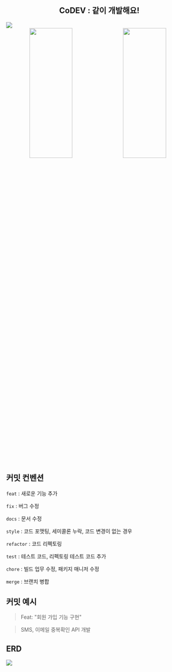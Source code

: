 <div align="center">
    <h2>CoDEV : 같이 개발해요! </h2>
</div>



<img src="https://user-images.githubusercontent.com/74559561/224093141-d2d18077-c755-431b-8fbd-3a811b961d9d.jpg" />
<div align="center">
    <img align="left" width="48%" height="30%" src="https://user-images.githubusercontent.com/74559561/224093625-e4d96e63-c254-4e18-aaab-c7720c5e7712.jpg" />
    <img  width="48%" height="30%" src="https://user-images.githubusercontent.com/74559561/224093674-139e119f-4298-4c31-91fa-5979a247b5ac.jpg" />
</div>


## 커밋 컨벤션
`feat` : 새로운 기능 추가

`fix` : 버그 수정

`docs` : 문서 수정

`style` : 코드 포맷팅, 세미콜론 누락, 코드 변경이 없는 경우

`refactor` : 코드 리펙토링

`test` : 테스트 코드, 리펙토링 테스트 코드 추가

`chore` : 빌드 업무 수정, 패키지 매니저 수정

`merge` : 브랜치 병합


## 커밋 예시
> Feat: "회원 가입 기능 구현"

> SMS, 이메일 중복확인 API 개발


## ERD
<img src="https://user-images.githubusercontent.com/74559561/211275902-1aa6a493-574c-4974-b08a-5beda41eade7.png" />
